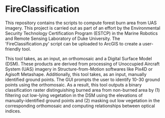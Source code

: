 # FireClassification
This repository contains the scripts to compute forest burn area from UAS imagery. This project is carried out as part of an effort by the Environmental Security Technology Certification Program (ESTCP) in the Marine Robotics and Remote Sensing Laboratory of Duke University. The 'FireClassification.py' script can be uploaded to ArcGIS to create a user-friendly tool. 

This tool takes, as an input, an orthomosaic and a Digital Surface Model (DSM). These products are derived from processing of Unoccupied Aircraft System (UAS) imagery in Structure-from-Motion softwares like Pix4D or Agisoft Metashape. Additionally, this tool takes, as an input, manually identified ground points. The GUI prompts the user to identify 10-30 ground points using the orthomosaic. As a result, this tool outputs a binary classification raster distinguishing burned area from non-burned area by (1) filtering out low-lying vegetation in the DSM using the elevations of manually-identified ground points and (2) masking out low vegetation in the corresponding orthomosaic and computing relationships between optical indices.
